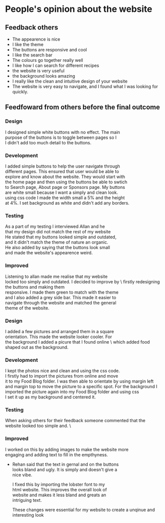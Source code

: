 # People's opinion about the website
## Feedback others
- The appearence is nice
- I like the theme
- The buttons are responsive and cool
- I like the search bar
- The colours go together really well
- I like how I can search for different recipes
- the website is very useful
- the background looks amazing
- I really like the clean and intuitive design of your website
- The website is very easy to navigate, and I found what I was looking for quickly.

## Feedfoward from others before the final outcome
### Design 
I designed simple white buttons with no effect. The main \
purpose of the buttons is to toggle between pages so I \
I didn't add too much detail to the buttons.

### Development
I added simple buttons to help the user navigate through \
different pages. This ensured that user would be able to \
explore and know about the website. They would start with \
the home page and then using the buttons be able to swtich \
to Search page, About page or Sponsors page. My buttons \
are white small because I want a simply and clean look. \
using css code I made the width small a 5% and the height \
at 4%. I set background as white and didn't add any borders.

### Testing
As a part of my testing I interviewed Allan and he \
that my design did not match the rest of my website \
He stated that my buttons looked simple and outdated, \
and it didn't match the theme of nature an organic. \
He also added by saying that the buttons look small \
and made the website's appearence weird.

### Improved
Listening to allan made me realise that my website \
locked too simply and outdated. I decided to improve by \ 
firstly redesigning the buttons and making them \
responsive. I made them green to match with the theme \
and I also added a grey side bar. This made it easier to \
navigate through the website and matched the general \
theme of the website.







### Design 
I added a few pictures and arranged them in a square \
orientation. This made the website looker cooler. For \
the background I added a picure that I found online \ 
which added food shaped out as the background.

### Development
I kept the photos nice and clean and using the css code. \
I firstly had to import the pictures from online and move \
it to my Food Blog folder. I was then able to orientate 
by using margin left and margin top to move the picture 
to a specific spot. For the background I imported the
picture again into my Food Blog folder and using css \
I set it up as my background and centered it.

### Testing
When asking others for their feedback someone commented
that the website looked too simple and. \

### Improved
  I worked on this by adding images to make the website more \
  engaging and adding text to fill in the empthyness.






- Rehan said that the text in gernal and on the buttons \
  looks bland and ugly. It is simply and doesn't give a \
  nice vibe.

  I fixed this by importing the lobster font to my \
  html website. This improves the overall look of \
  website and makes it less bland and greats an \
  intriguing text.

  These changes were essential for my website to create a
  unqinue and interesting look
  
